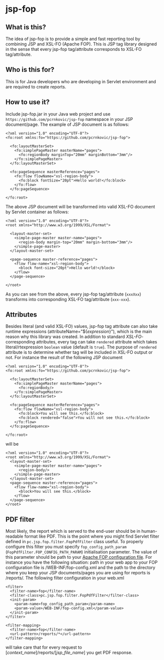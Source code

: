# jsp-fop 
## What is this?
The idea of jsp-fop is to provide a simple and fast reporting tool by combining JSP and XSL-FO (Apache FOP). This is JSP tag library designed in the sense that every jsp-fop tag/attribute corresponds to XSL-FO tag/attribute.
## Who is this for?
This is for Java developers who are developing in Servlet environment and are required to create reports.
## How to use it?
Include jsp-fop.jar in your Java web project and use `https://github.com/pcrnkovic/jsp-fop` namespace in your JSP document/page. 
The example of JSP document is as follows:
```
<?xml version="1.0" encoding="UTF-8"?>
<fo:root xmlns:fo="https://github.com/pcrnkovic/jsp-fop">

  <fo:layoutMasterSet>
    <fo:simplePageMaster masterName="pages">
      <fo:regionBody marginTop="20mm" marginBottom="3mm"/>
    </fo:simplePageMaster>
  </fo:layoutMasterSet>
  
  <fo:pageSequence masterReference="pages">
    <fo:flow flowName="xsl-region-body">
      <fo:block fontSize="20pt">Hello world!</fo:block>
    </fo:flow>
  </fo:pageSequence>
  
</fo:root>
```
The above JSP document will be transformed into valid XSL-FO document by Servlet container as follows:
```
<?xml version="1.0" encoding="UTF-8"?>
<root xmlns="http://www.w3.org/1999/XSL/Format">

  <layout-master-set>
    <simple-page-master master-name="pages">
      <region-body margin-top="20mm" margin-bottom="3mm"/>
    </simple-page-master>
  </layout-master-set>
  
  <page-sequence master-reference="pages">
    <flow flow-name="xsl-region-body">
      <block font-size="20pt">Hello world!</block>
    </flow>
  </page-sequence>
  
</root>
```
As you can see from the above, every jsp-fop tag/attribute (`xxxXxx`) transforms into corresponding XSL-FO tag/attribute (`xxx-xxx`).
## Attributes
Besides literal (and valid XSL-FO) values, jsp-fop tag attribute can also take runtime expressions (attributeName="${*expression*}"), which is the main reason why this library was created. In addition to standard *XSL-FO*-corresponding attributes, every tag can take `rendered` attribute which takes literal/rtexpression `boolean` value (default is `true`). The purpose of `rendered` attribute is to determine whether tag will be included in XSL-FO output or not. For instance the result of the following JSP document
```
<?xml version="1.0" encoding="UTF-8"?>
<fo:root xmlns:fo="https://github.com/pcrnkovic/jsp-fop">

  <fo:layoutMasterSet>
    <fo:simplePageMaster masterName="pages">
      <fo:regionBody/>
    </fo:simplePageMaster>
  </fo:layoutMasterSet>
  
  <fo:pageSequence masterReference="pages">
    <fo:flow flowName="xsl-region-body">
      <fo:block>You will see this.</fo:block>
      <fo:block rendered="false">You will not see this.</fo:block>
    </fo:flow>
  </fo:pageSequence>
  
</fo:root>
```
will be
```
<?xml version="1.0" encoding="UTF-8"?>
<root xmlns="http://www.w3.org/1999/XSL/Format">
  <layout-master-set>
    <simple-page-master master-name="pages">
      <region-body/>
    </simple-page-master>
  </layout-master-set>
  <page-sequence master-reference="pages">
    <flow flow-name="xsl-region-body">
      <block>You will see this.</block>
    </flow>
  </page-sequence>
</root>
```
## PDF filter
Most likely, the report which is served to the end-user should be in human-readable format like PDF. This is the point where you might find Servlet filter defined in `pc.jsp.fop.filter.FopPdfFilter` class useful. To properly configure this filter you must specify `fop_config_path_param` (`FopPdfFilter.FOP_CONFIG_PATH_PARAM`) initialisation parameter. The value of this parameter should be path to your [Apache FOP configuration file](https://xmlgraphics.apache.org/fop/2.2/configuration.html). For instance you have the following situation: path in your web app to your FOP configuration file is /WEB-INF/fop-config.xml and the path to the directory where you keep your JSP documents/pages you are using for reports is /reports/. The following filter configuration in your web.xml
```
<filter>
  <filter-name>fop</filter-name>
  <filter-class>pc.jsp.fop.filter.FopPdfFilter</filter-class>
  <init-param>
    <param-name>fop_config_path_param</param-name>
    <param-value>/WEB-INF/fop-config.xml</param-value>
  </init-param>
</filter>
    
<filter-mapping>
  <filter-name>fop</filter-name>
  <url-pattern>/reports/*</url-pattern>
</filter-mapping>
```
will take care that for every request to [*context_name*]/reports/[*jsp_file_name*] you get PDF response.
